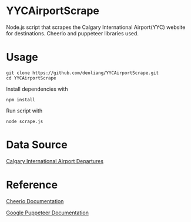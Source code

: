 # YYCAirportScrape
Node.js script that scrapes the Calgary International Airport(YYC) website for destinations. Cheerio and puppeteer libraries used.

# Usage

```
git clone https://github.com/deoliang/YYCAirportScrape.git
cd YYCAirportScrape
```
Install dependencies with 
```
npm install 
```
Run script with
```
node scrape.js
```

# Data Source
[Calgary International Airport Departures](https://www.yyc.com/en-us/travellerinfo/flightinformation/flightschedule.aspx)

# Reference
[Cheerio Documentation](https://cheerio.js.org/)
 
[Google Puppeteer Documentation](https://pptr.dev/)
